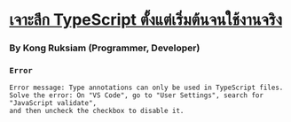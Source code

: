 # [เจาะลึก TypeScript ตั้งแต่เริ่มต้นจนใช้งานจริง](https://www.udemy.com/course/typescript-basic/)
### By Kong Ruksiam (Programmer, Developer)

### `Error`

```
Error message: Type annotations can only be used in TypeScript files.
Solve the error: On "VS Code", go to "User Settings", search for "JavaScript validate",
and then uncheck the checkbox to disable it.
```
